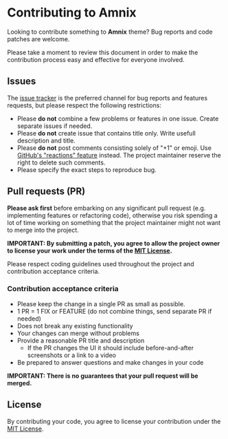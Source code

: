 # Contributing to Amnix

Looking to contribute something to **Amnix** theme? Bug reports and code patches are welcome.

Please take a moment to review this document in order to make the contribution process easy and effective for everyone involved.

## Issues

The [issue tracker](https://github.com/vimux/amnix/issues) is the preferred channel for bug reports and features requests, but please respect the following restrictions:

* Please **do not** combine a few problems or features in one issue. Create separate issues if needed.
* Please **do not** create issue that contains title only. Write usefull description and title.
* Please **do not** post comments consisting solely of "+1" or emoji. Use [GitHub's "reactions" feature](https://github.com/blog/2119-add-reactions-to-pull-requests-issues-and-comments) instead. The project maintainer reserve the right to delete such comments.
* Please specify the exact steps to reproduce bug.

## Pull requests (PR)

**Please ask first** before embarking on any significant pull request (e.g. implementing features or refactoring code), otherwise you risk spending a lot of time working on something that the project maintainer might not want to merge into the project.

**IMPORTANT: By submitting a patch, you agree to allow the project owner to license your work under the terms of the [MIT License](LICENSE).**

Please respect coding guidelines used throughout the project and contribution acceptance criteria.

### Contribution acceptance criteria

* Please keep the change in a single PR as small as possible.
* 1 PR = 1 FIX or FEATURE (do not combine things, send separate PR if needed)
* Does not break any existing functionality
* Your changes can merge without problems
* Provide a reasonable PR title and description
  * If the PR changes the UI it should include before-and-after screenshots or a link to a video
* Be prepared to answer questions and make changes in your code

**IMPORTANT: There is no guarantees that your pull request will be merged.**

## License

By contributing your code, you agree to license your contribution under the [MIT License](https://github.com/vimux/amnix/blob/master/LICENSE).
